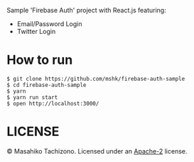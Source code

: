 Sample 'Firebase Auth' project with React.js featuring:
* Email/Password Login
* Twitter Login

# How to run

```
$ git clone https://github.com/mshk/firebase-auth-sample
$ cd firebase-auth-sample
$ yarn
$ yarn run start
$ open http://localhost:3000/ 
```

# LICENSE 

© Masahiko Tachizono. Licensed under an [Apache-2](https://github.com/mshk/firebase-auth-sample/blob/master/LICENSE) license.

